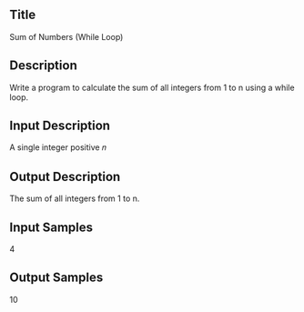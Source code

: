 ## Title
Sum of Numbers (While Loop)

## Description
Write a program to calculate the sum of all integers from 1 to n using a while loop.

## Input Description
A single integer positive 𝑛


## Output Description
The sum of all integers from 1 to n.

## Input Samples
4

## Output Samples
10

